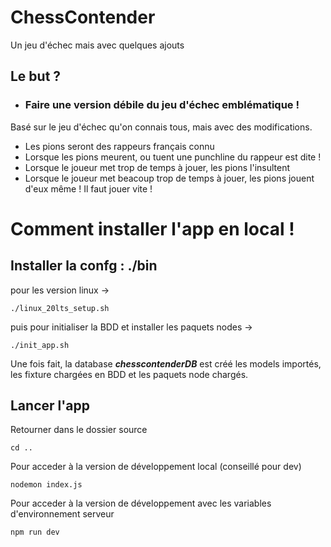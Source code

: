 # ChessContender
Un jeu d'échec mais avec quelques ajouts 

## Le but ?

- ### Faire une version débile du jeu d'échec emblématique !

Basé sur le jeu d'échec qu'on connais tous, mais avec des modifications.

- Les pions seront des rappeurs français connu
- Lorsque les pions meurent, ou tuent une punchline du rappeur est dite !
- Lorsque le joueur met trop de temps à jouer, les pions l'insultent
- Lorsque le joueur met beacoup trop de temps à jouer, les pions jouent d'eux même ! Il faut jouer vite !

# Comment installer l'app en local !

## Installer la confg : ./bin

pour les version linux -> 

    ./linux_20lts_setup.sh

puis pour initialiser la BDD et installer les paquets nodes -> 

    ./init_app.sh

Une fois fait, la database ***chesscontenderDB*** est créé les models importés, les fixture chargées en BDD et les paquets node chargés.

## Lancer l'app

Retourner dans le dossier source 

    cd .. 

Pour acceder à la version de développement local (conseillé pour dev)

    nodemon index.js

Pour acceder à la version de développement avec les variables d'environnement serveur 

    npm run dev
